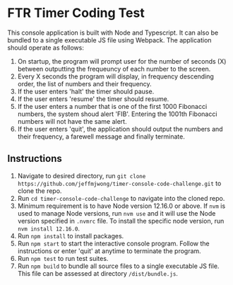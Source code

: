 # FTR Timer Coding Test
This console application is built with Node and Typescript. It can also be bundled to a single executable JS file using Webpack. The application should operate as follows:
1. On startup, the program will prompt user for the number of seconds (X) between outputting the frequeuncy of each number to the screen.
2. Every X seconds the program will display, in frequency descending order, the list of numbers and their frequency.
3. If the user enters 'halt' the timer should pause.
4. If the user enters 'resume' the timer should resume.
5. If the user enters a number that is one of the first 1000 Fibonacci numbers, the system shoud alert 'FIB'. Entering the 1001th Fibonacci numbers will not have the same alert.
6. If the user enters 'quit', the application should output the numbers and their frequency, a farewell message and finally terminate.

## Instructions
1. Navigate to desired directory, run `git clone https://github.com/jeffmjwong/timer-console-code-challenge.git` to clone the repo.
2. Run `cd timer-console-code-challenge` to navigate into the cloned repo.
3. Minimum requirement is to have Node version 12.16.0 or above. If `nvm` is used to manage Node versions, run `nvm use` and it will use the Node version specified in `.nvmrc` file. To install the specific node version, run `nvm install 12.16.0`.
4. Run `npm install` to install packages.
5. Run `npm start` to start the interactive console program. Follow the instructions or enter 'quit' at anytime to terminate the program.
6. Run `npm test` to run test suites.
7. Run `npm build` to bundle all source files to a single executable JS file. This file can be assessed at directory `/dist/bundle.js`.
